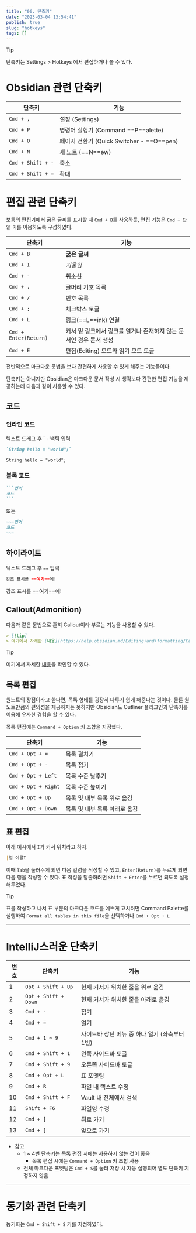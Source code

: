 ```yaml
---
title: "06. 단축키"
date: "2023-03-04 13:54:41"
publish: true
slug: "hotkeys"
tags: []
---
```


> [!tip]  
> 단축키는 Settings > Hotkeys 에서 편집하거나 볼 수 있다.  

# Obsidian 관련 단축키

| 단축키            | 기능                                      |
| ----------------- | ----------------------------------------- |
| `Cmd + ,`         | 설정 (Settings)                           |
| `Cmd + P`         | 명령어 실행기 (Command ==P==alette)       |
| `Cmd + O`         | 페이지 전환기 (Quick Switcher - ==O==pen) |
| `Cmd + N`         | 새 노트 (==N==ew)                         |
| `Cmd + Shift + -` | 축소                                      |
| `Cmd + Shift + =` | 확대                                      |

# 편집 관련 단축키

보통의 편집기에서 굵은 글씨를 표시할 때 `Cmd + B`를 사용하듯, 편집 기능은 `Cmd + 단일 키`를 이용하도록 구성하였다.

| 단축키                | 기능                                                               |
| --------------------- | ------------------------------------------------------------------ |
| `Cmd + B`             | **굵은 글씨**                                                      |
| `Cmd + I`             | _기울임_                                                           |
| `Cmd + -`             | ~~취소선~~                                                         |
| `Cmd + .`             | 글머리 기호 목록                                                   |
| `Cmd + /`             | 번호 목록                                                          |
| `Cmd + ;`             | 체크박스 토글                                                      |
| `Cmd + L`             | 링크(==L==ink) 연결                                                |
| `Cmd + Enter(Return)` | 커서 밑 링크에서 링크를 열거나 존재하지 않는 문서인 경우 문서 생성 |
| `Cmd + E`             | 편집(Editing) 모드와 읽기 모드 토글                                |

전반적으로 마크다운 문법을 보다 간편하게 사용할 수 있게 해주는 기능들이다.

단축키는 아니지만 Obsidian은 마크다운 문서 작성 시 생각보다 간편한 편집 기능을 제공하는데 다음과 같이 사용할 수 있다.

## 코드

### 인라인 코드

텍스트 드래그 후 \` - 백틱 입력

```markdown
`String hello = "world";`
```

`String hello = "world";`

### 블록 코드

~~~markdown
```언어
코드
```
~~~

또는

```markdown
~~~언어
코드
~~~
```

## 하이라이트

텍스트 드래그 후 `==` 입력

```markdown
강조 표시를 ==여기==에!
```

강조 표시를 ==여기==에!

## Callout(Admonition)

다음과 같은 문법으로 흔히 Callout이라 부르는 기능을 사용할 수 있다.

```markdown
> [!tip]
> 여기에서 자세한 [내용](https://help.obsidian.md/Editing+and+formatting/Callouts)을 확인할 수 있다.
```

> [!tip]  
> 여기에서 자세한 [내용](https://help.obsidian.md/Editing+and+formatting/Callouts)을 확인할 수 있다.

## 목록 편집

원노트의 장점이라고 한다면, 목록 형태를 굉장히 다루기 쉽게 해준다는 것이다. 물론 원노트만큼의 편의성을 제공하지는 못하지만 Obsidian도 Outliner 플러그인과 단축키를 이용해 유사한 경험을 할 수 있다.

목록 편집에는 `Command + Option` 키 조합을 지정했다.

| 단축키              | 기능                          |
| ------------------- | ----------------------------- |
| `Cmd + Opt + =`     | 목록 펼치기                   |
| `Cmd + Opt + -`     | 목록 접기                     |
| `Cmd + Opt + Left`  | 목록 수준 낮추기              |
| `Cmd + Opt + Right` | 목록 수준 높이기              |
| `Cmd + Opt + Up`    | 목록 및 내부 목록 위로 옮김   |
| `Cmd + Opt + Down`  | 목록 및 내부 목록 아래로 옮김 |

## 표 편집

아래 예시에서 `I`가 커서 위치라고 하자.

```markdown
|열 이름I
```

이때 `Tab`을 눌러주게 되면 다음 컬럼을 작성할 수 있고, `Enter(Return)`를 누르게 되면 다음 행을 작성할 수 있다. 표 작성을 탈출하려면 `Shift + Enter`를 누르면 되도록 설정해두었다.

> [!tip]  
> 표를 작성하고 나서 표 부분의 마크다운 코드를 예쁘게 고치려면 Command Palette를 실행하여 `Format all tables in this file`을 선택하거나 `Cmd + Opt + L`

---

# IntelliJ스러운 단축키

| 번호 | 단축키               | 기능                                           |
| ---- | -------------------- | ---------------------------------------------- |
| 1    | `Opt + Shift + Up`   | 현재 커서가 위치한 줄을 위로 옮김              |
| 2    | `Opt + Shift + Down` | 현재 커서가 위치한 줄을 아래로 옮김            |
| 3    | `Cmd + -`            | 접기                                           |
| 4    | `Cmd + =`            | 열기                                           |
| 5    | `Cmd + 1 ~ 9`        | 사이드바 상단 메뉴 중 하나 열기 (좌측부터 1번) |
| 6    | `Cmd + Shift + 1`    | 왼쪽 사이드바 토글                             |
| 7    | `Cmd + Shift + 9`    | 오른쪽 사이드바 토글                           |
| 8    | `Cmd + Opt + L`      | 표 포멧팅                                      |
| 9    | `Cmd + R`            | 파일 내 텍스트 수정                            |
| 10   | `Cmd + Shift + F`    | Vault 내 전체에서 검색                         |
| 11   | `Shift + F6`         | 파일명 수정                                    |
| 12   | `Cmd + [`            | 뒤로 가기                                      |
| 13   | `Cmd + ]`            | 앞으로 가기                                    |

- 참고
    - 1 ~ 4번 단축키는 목록 편집 시에는 사용하지 않는 것이 좋음
        - 목록 편집 시에는 `Command + Option` 키 조합 사용
    - 전체 마크다운 포멧팅은 `Cmd + S`를 눌러 저장 시 자동 실행되어 별도 단축키 지정하지 않음

---

# 동기화 관련 단축키

동기화는 `Cmd + Shift + S` 키를 지정하였다.
